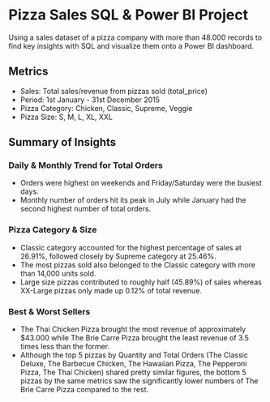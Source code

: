 # Pizza Sales SQL & Power BI Project
Using a sales dataset of a pizza company with more than 48.000 records to find key insights with SQL and visualize them onto a Power BI dashboard.

## Metrics
- Sales: Total sales/revenue from pizzas sold (total_price)
- Period: 1st January - 31st December 2015
- Pizza Category: Chicken, Classic, Supreme, Veggie
- Pizza Size: S, M, L, XL, XXL

## Summary of Insights

### Daily & Monthly Trend for Total Orders
- Orders were highest on weekends and Friday/Saturday were the busiest days.
- Monthly number of orders hit its peak in July while January had the second highest number of total orders.

### Pizza Category & Size
- Classic category accounted for the highest percentage of sales at 26.91%, followed closely by Supreme category at 25.46%.
- The most pizzas sold also belonged to the Classic category with more than 14,000 units sold.
- Large size pizzas contributed to roughly half (45.89%) of sales whereas XX-Large pizzas only made up 0.12% of total revenue.

### Best & Worst Sellers
- The Thai Chicken Pizza brought the most revenue of approximately $43.000 while The Brie Carre Pizza brought the least revenue of 3.5 times less than the former.
- Although the top 5 pizzas by Quantity and Total Orders (The Classic Deluxe, The Barbecue Chicken, The Hawaiian Pizza, The Pepperoni Pizza, The Thai Chicken) shared pretty similar figures, the bottom 5 pizzas by the same metrics saw the significantly lower numbers of The Brie Carre Pizza compared to the rest.
